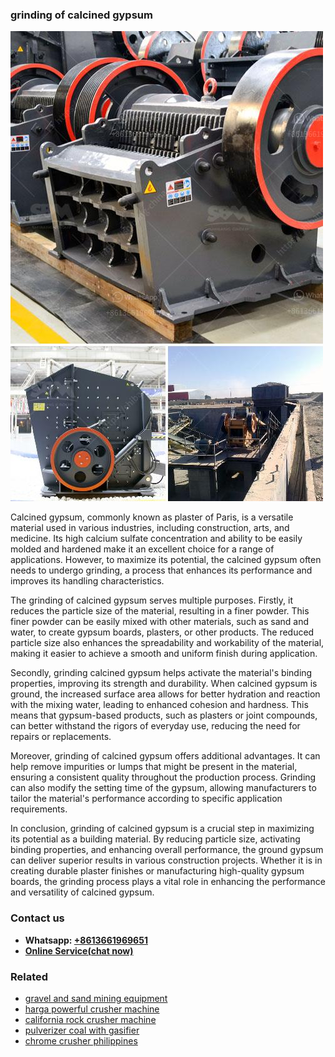 <h3>grinding of calcined gypsum</h3><img src='1704791625.jpg' alt=''><p>Calcined gypsum, commonly known as plaster of Paris, is a versatile material used in various industries, including construction, arts, and medicine. Its high calcium sulfate concentration and ability to be easily molded and hardened make it an excellent choice for a range of applications. However, to maximize its potential, the calcined gypsum often needs to undergo grinding, a process that enhances its performance and improves its handling characteristics.</p><p>The grinding of calcined gypsum serves multiple purposes. Firstly, it reduces the particle size of the material, resulting in a finer powder. This finer powder can be easily mixed with other materials, such as sand and water, to create gypsum boards, plasters, or other products. The reduced particle size also enhances the spreadability and workability of the material, making it easier to achieve a smooth and uniform finish during application.</p><p>Secondly, grinding calcined gypsum helps activate the material's binding properties, improving its strength and durability. When calcined gypsum is ground, the increased surface area allows for better hydration and reaction with the mixing water, leading to enhanced cohesion and hardness. This means that gypsum-based products, such as plasters or joint compounds, can better withstand the rigors of everyday use, reducing the need for repairs or replacements.</p><p>Moreover, grinding of calcined gypsum offers additional advantages. It can help remove impurities or lumps that might be present in the material, ensuring a consistent quality throughout the production process. Grinding can also modify the setting time of the gypsum, allowing manufacturers to tailor the material's performance according to specific application requirements.</p><p>In conclusion, grinding of calcined gypsum is a crucial step in maximizing its potential as a building material. By reducing particle size, activating binding properties, and enhancing overall performance, the ground gypsum can deliver superior results in various construction projects. Whether it is in creating durable plaster finishes or manufacturing high-quality gypsum boards, the grinding process plays a vital role in enhancing the performance and versatility of calcined gypsum.</p><h3>Contact us</h3><ul><li><strong>Whatsapp:&nbsp;<a href="https://wa.me/8613661969651">+8613661969651</a></strong></li><li><a href="https://swt.shibang-china.com/?git&amp;zhl&amp;grinding of calcined gypsum"><strong>Online Service(chat now)</strong></a></li></ul><h3>Related</h3><ul><li><a href='gravel and sand mining equipment.md'>gravel and sand mining equipment</a></li><li><a href='harga powerful crusher machine.md'>harga powerful crusher machine</a></li><li><a href='california rock crusher machine.md'>california rock crusher machine</a></li><li><a href='pulverizer coal with gasifier.md'>pulverizer coal with gasifier</a></li><li><a href='chrome crusher philippines.md'>chrome crusher philippines</a></li></ul>
